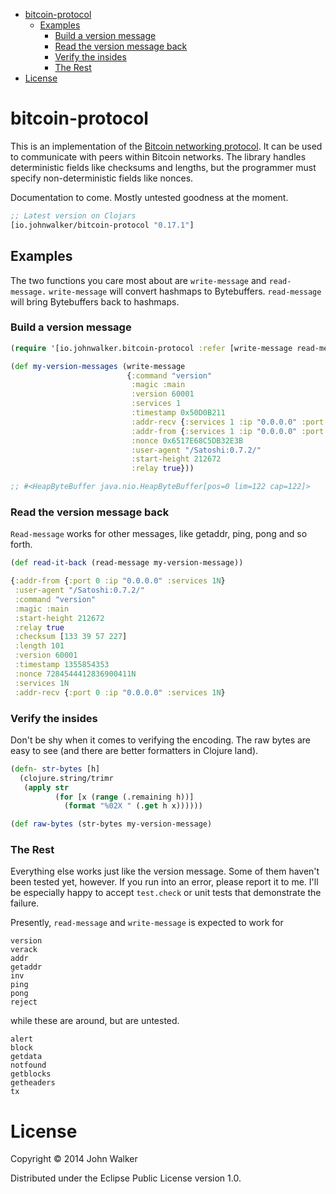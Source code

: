 - [bitcoin-protocol](#bitcoin-protocol)
  - [Examples](#examples)
    - [Build a version message](#build-a-version-message)
    - [Read the version message back](#read-the-version-message-back)
    - [Verify the insides](#verify-the-insides)
    - [The Rest](#the-rest)
- [License](#license)

# bitcoin-protocol<a id="sec-1" name="sec-1"></a>



This is an implementation of the [Bitcoin networking protocol](https://en.bitcoin.it/wiki/Protocol_specification). It can
be used to communicate with peers within Bitcoin networks. The
library handles deterministic fields like checksums and lengths, but
the programmer must specify non-deterministic fields like nonces.

Documentation to come. Mostly untested goodness at the moment.

```clojure
;; Latest version on Clojars
[io.johnwalker/bitcoin-protocol "0.17.1"]
```

## Examples<a id="sec-1-1" name="sec-1-1"></a>

The two functions you care most about are `write-message` and
`read-message.` `write-message` will convert hashmaps to
Bytebuffers. `read-message` will bring Bytebuffers back to
hashmaps.

### Build a version message<a id="sec-1-1-1" name="sec-1-1-1"></a>

```clojure
(require '[io.johnwalker.bitcoin-protocol :refer [write-message read-message]])

(def my-version-messages (write-message
                          {:command "version"
                           :magic :main
                           :version 60001
                           :services 1
                           :timestamp 0x50D0B211
                           :addr-recv {:services 1 :ip "0.0.0.0" :port 0}
                           :addr-from {:services 1 :ip "0.0.0.0" :port 0}
                           :nonce 0x6517E68C5DB32E3B
                           :user-agent "/Satoshi:0.7.2/"
                           :start-height 212672
                           :relay true}))

;; #<HeapByteBuffer java.nio.HeapByteBuffer[pos=0 lim=122 cap=122]>
```

### Read the version message back<a id="sec-1-1-2" name="sec-1-1-2"></a>

`Read-message` works for other messages, like getaddr, ping, pong
and so forth.

```clojure
(def read-it-back (read-message my-version-message))
```

```clojure
{:addr-from {:port 0 :ip "0.0.0.0" :services 1N}
 :user-agent "/Satoshi:0.7.2/"
 :command "version"
 :magic :main
 :start-height 212672
 :relay true
 :checksum [133 39 57 227]
 :length 101
 :version 60001
 :timestamp 1355854353
 :nonce 7284544412836900411N
 :services 1N
 :addr-recv {:port 0 :ip "0.0.0.0" :services 1N}
```

### Verify the insides<a id="sec-1-1-3" name="sec-1-1-3"></a>

Don't be shy when it comes to verifying the encoding. The raw bytes
are easy to see (and there are better formatters in Clojure land).

```clojure
(defn- str-bytes [h]
  (clojure.string/trimr
   (apply str
          (for [x (range (.remaining h))]
            (format "%02X " (.get h x))))))

(def raw-bytes (str-bytes my-version-message)
```

### The Rest<a id="sec-1-1-4" name="sec-1-1-4"></a>

Everything else works just like the version message. Some of them
haven't been tested yet, however. If you run into an error, please
report it to me. I'll be especially happy to accept `test.check` or
unit tests that demonstrate the failure.

Presently, `read-message` and `write-message` is expected to work
for

```
version
verack
addr
getaddr
inv
ping
pong
reject
```

while these are around, but are untested.

```
alert
block
getdata
notfound
getblocks
getheaders
tx
```

# License<a id="sec-2" name="sec-2"></a>

Copyright © 2014 John Walker

Distributed under the Eclipse Public License version 1.0.
